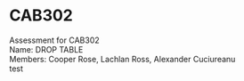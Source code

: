 # CAB302
Assessment for CAB302 <br>
Name: DROP TABLE<br>
Members: Cooper Rose, Lachlan Ross, Alexander Cuciureanu
<br>
test

